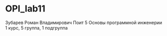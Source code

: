 # OPI_lab11
Зубарев
Роман
Владимирович
Поит 5
Основы программной инженерии
1 курс, 5 группа,  1 подгруппа

